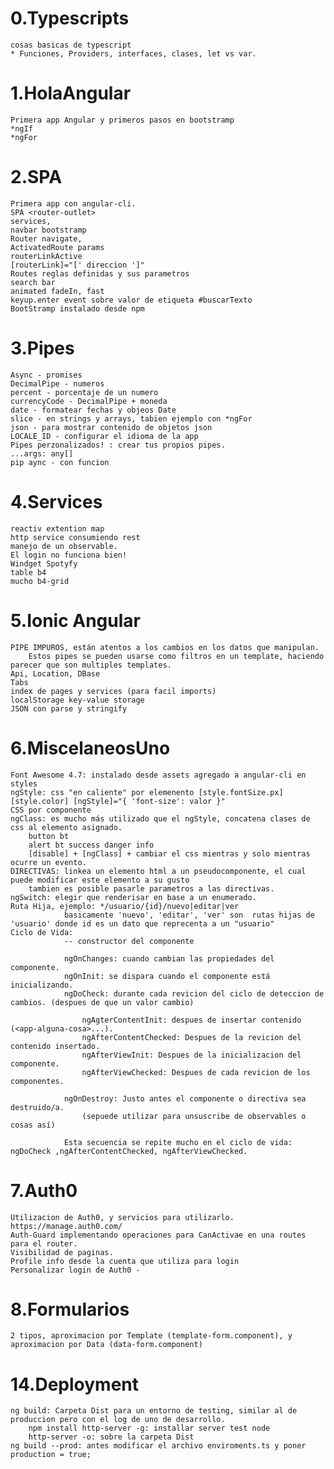 # 0.Typescripts
    cosas basicas de typescript
    * Funciones, Providers, interfaces, clases, let vs var.
# 1.HolaAngular
    Primera app Angular y primeros pasos en bootstramp
    *ngIf
    *ngFor
# 2.SPA
    Primera app con angular-cli.
    SPA <router-outlet>
    services,
    navbar bootstramp
    Router navigate,
    ActivatedRoute params
    routerLinkActive
    [routerLink]="[' direccion ']"
    Routes reglas definidas y sus parametros
    search bar
    animated fadeIn, fast
    keyup.enter event sobre valor de etiqueta #buscarTexto
    BootStramp instalado desde npm
# 3.Pipes
    Async - promises
    DecimalPipe - numeros
    percent - porcentaje de un numero
    currencyCode - DecimalPipe + moneda
    date - formatear fechas y objeos Date
    slice - en strings y arrays, tabien ejemplo con *ngFor
    json - para mostrar contenido de objetos json
    LOCALE_ID - configurar el idioma de la app
    Pipes perzonalizados! : crear tus propios pipes.
    ...args: any[]
    pip aync - con funcion
# 4.Services
    reactiv extention map
    http service consumiendo rest
    manejo de un observable.
    El login no funciona bien!
    Windget Spotyfy
    table b4
    mucho b4-grid
# 5.Ionic Angular
    PIPE IMPUROS, están atentos a los cambios en los datos que manipulan. 
        Estos pipes se pueden usarse como filtros en un template, haciendo parecer que son multiples templates.
    Api, Location, DBase
    Tabs
    index de pages y services (para facil imports)
    localStorage key-value storage
    JSON con parse y stringify
# 6.MiscelaneosUno
    Font Awesome 4.7: instalado desde assets agregado a angular-cli en styles
    ngStyle: css "en caliente" por elemenento [style.fontSize.px] [style.color] [ngStyle]="{ 'font-size': valor }"
    CSS por componente
    ngClass: es mucho más utilizado que el ngStyle, concatena clases de css al elemento asignado.
        button bt
        alert bt success danger info
        [disable] + [ngClass] + cambiar el css mientras y solo mientras ocurre un evento.
    DIRECTIVAS: linkea un elemento html a un pseudocomponente, el cual puede modificar este elemento a su gusto
        tambien es posible pasarle parametros a las directivas.
    ngSwitch: elegir que renderisar en base a un enumerado.
    Ruta Hija, ejemplo: */usuario/{id}/nuevo|editar|ver
                basicamente 'nuevo', 'editar', 'ver' son  rutas hijas de 'usuario' donde id es un dato que reprecenta a un "usuario"
    Ciclo de Vida:
                -- constructor del componente

                ngOnChanges: cuando cambian las propiedades del componente.
                ngOnInit: se dispara cuando el componente está inicializando.
                ngDoCheck: durante cada revicion del ciclo de deteccion de cambios. (despues de que un valor cambio)

                    ngAgterContentInit: despues de insertar contenido (<app-alguna-cosa>...).
                    ngAfterContentChecked: Despues de la revicion del contenido insertado.
                    ngAfterViewInit: Despues de la inicializacion del componente.
                    ngAfterViewChecked: Despues de cada revicion de los componentes.

                ngOnDestroy: Justo antes el componente o directiva sea destruido/a.
                    (sepuede utilizar para unsuscribe de observables o cosas así)

                Esta secuencia se repite mucho en el ciclo de vida: ngDoCheck ,ngAfterContentChecked, ngAfterViewChecked.

# 7.Auth0 
    Utilizacion de Auth0, y servicios para utilizarlo. https://manage.auth0.com/
    Auth-Guard implementando operaciones para CanActivae en una routes para el router.
    Visibilidad de paginas.
    Profile info desde la cuenta que utiliza para login
    Personalizar login de Auth0 - 
# 8.Formularios
    2 tipos, aproximacion por Template (template-form.component), y aproximacion por Data (data-form.component)
    
# 14.Deployment
    ng build: Carpeta Dist para un entorno de testing, similar al de produccion pero con el log de uno de desarrollo.
        npm install http-server -g: installar server test node
        http-server -o: sobre la carpeta Dist
    ng build --prod: antes modificar el archivo enviroments.ts y poner production = true;


